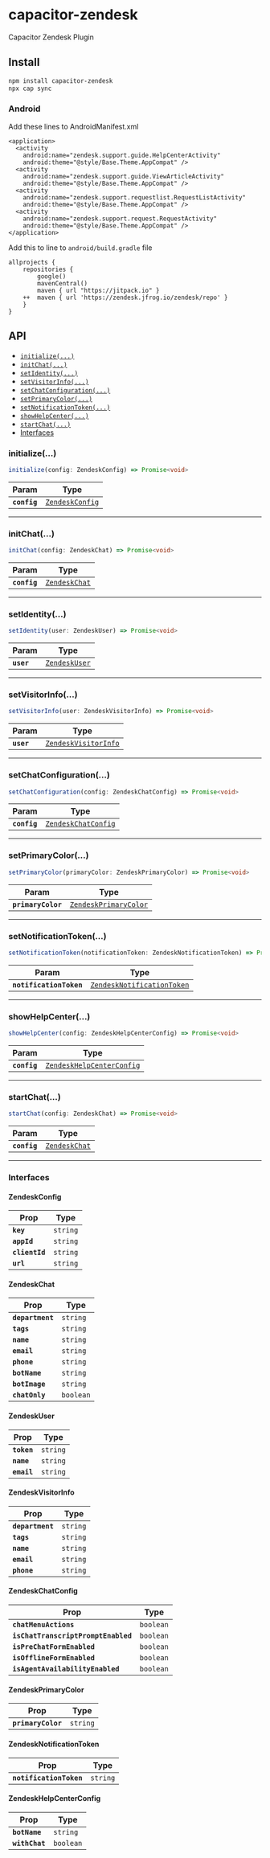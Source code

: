 # capacitor-zendesk

Capacitor Zendesk Plugin

## Install

```bash
npm install capacitor-zendesk
npx cap sync
```

### Android

Add these lines to AndroidManifest.xml

```
<application>
  <activity
    android:name="zendesk.support.guide.HelpCenterActivity"
    android:theme="@style/Base.Theme.AppCompat" />
  <activity
    android:name="zendesk.support.guide.ViewArticleActivity"
    android:theme="@style/Base.Theme.AppCompat" />
  <activity
    android:name="zendesk.support.requestlist.RequestListActivity"
    android:theme="@style/Base.Theme.AppCompat" />
  <activity
    android:name="zendesk.support.request.RequestActivity"
    android:theme="@style/Base.Theme.AppCompat" />
</application>
```

Add this to line to `android/build.gradle` file

```
allprojects {
    repositories {
        google()
        mavenCentral()
        maven { url "https://jitpack.io" }
    ++  maven { url 'https://zendesk.jfrog.io/zendesk/repo' }
    }
}
```

## API

<docgen-index>

- [`initialize(...)`](#initialize)
- [`initChat(...)`](#initchat)
- [`setIdentity(...)`](#setidentity)
- [`setVisitorInfo(...)`](#setvisitorinfo)
- [`setChatConfiguration(...)`](#setchatconfiguration)
- [`setPrimaryColor(...)`](#setprimarycolor)
- [`setNotificationToken(...)`](#setnotificationtoken)
- [`showHelpCenter(...)`](#showhelpcenter)
- [`startChat(...)`](#startchat)
- [Interfaces](#interfaces)

</docgen-index>

<docgen-api>
<!--Update the source file JSDoc comments and rerun docgen to update the docs below-->

### initialize(...)

```typescript
initialize(config: ZendeskConfig) => Promise<void>
```

| Param        | Type                                                    |
| ------------ | ------------------------------------------------------- |
| **`config`** | <code><a href="#zendeskconfig">ZendeskConfig</a></code> |

---

### initChat(...)

```typescript
initChat(config: ZendeskChat) => Promise<void>
```

| Param        | Type                                                |
| ------------ | --------------------------------------------------- |
| **`config`** | <code><a href="#zendeskchat">ZendeskChat</a></code> |

---

### setIdentity(...)

```typescript
setIdentity(user: ZendeskUser) => Promise<void>
```

| Param      | Type                                                |
| ---------- | --------------------------------------------------- |
| **`user`** | <code><a href="#zendeskuser">ZendeskUser</a></code> |

---

### setVisitorInfo(...)

```typescript
setVisitorInfo(user: ZendeskVisitorInfo) => Promise<void>
```

| Param      | Type                                                              |
| ---------- | ----------------------------------------------------------------- |
| **`user`** | <code><a href="#zendeskvisitorinfo">ZendeskVisitorInfo</a></code> |

---

### setChatConfiguration(...)

```typescript
setChatConfiguration(config: ZendeskChatConfig) => Promise<void>
```

| Param        | Type                                                            |
| ------------ | --------------------------------------------------------------- |
| **`config`** | <code><a href="#zendeskchatconfig">ZendeskChatConfig</a></code> |

---

### setPrimaryColor(...)

```typescript
setPrimaryColor(primaryColor: ZendeskPrimaryColor) => Promise<void>
```

| Param              | Type                                                                |
| ------------------ | ------------------------------------------------------------------- |
| **`primaryColor`** | <code><a href="#zendeskprimarycolor">ZendeskPrimaryColor</a></code> |

---

### setNotificationToken(...)

```typescript
setNotificationToken(notificationToken: ZendeskNotificationToken) => Promise<void>
```

| Param                   | Type                                                                          |
| ----------------------- | ----------------------------------------------------------------------------- |
| **`notificationToken`** | <code><a href="#zendesknotificationtoken">ZendeskNotificationToken</a></code> |

---

### showHelpCenter(...)

```typescript
showHelpCenter(config: ZendeskHelpCenterConfig) => Promise<void>
```

| Param        | Type                                                                        |
| ------------ | --------------------------------------------------------------------------- |
| **`config`** | <code><a href="#zendeskhelpcenterconfig">ZendeskHelpCenterConfig</a></code> |

---

### startChat(...)

```typescript
startChat(config: ZendeskChat) => Promise<void>
```

| Param        | Type                                                |
| ------------ | --------------------------------------------------- |
| **`config`** | <code><a href="#zendeskchat">ZendeskChat</a></code> |

---

### Interfaces

#### ZendeskConfig

| Prop           | Type                |
| -------------- | ------------------- |
| **`key`**      | <code>string</code> |
| **`appId`**    | <code>string</code> |
| **`clientId`** | <code>string</code> |
| **`url`**      | <code>string</code> |

#### ZendeskChat

| Prop             | Type                 |
| ---------------- | -------------------- |
| **`department`** | <code>string</code>  |
| **`tags`**       | <code>string</code>  |
| **`name`**       | <code>string</code>  |
| **`email`**      | <code>string</code>  |
| **`phone`**      | <code>string</code>  |
| **`botName`**    | <code>string</code>  |
| **`botImage`**   | <code>string</code>  |
| **`chatOnly`**   | <code>boolean</code> |

#### ZendeskUser

| Prop        | Type                |
| ----------- | ------------------- |
| **`token`** | <code>string</code> |
| **`name`**  | <code>string</code> |
| **`email`** | <code>string</code> |

#### ZendeskVisitorInfo

| Prop             | Type                |
| ---------------- | ------------------- |
| **`department`** | <code>string</code> |
| **`tags`**       | <code>string</code> |
| **`name`**       | <code>string</code> |
| **`email`**      | <code>string</code> |
| **`phone`**      | <code>string</code> |

#### ZendeskChatConfig

| Prop                                | Type                 |
| ----------------------------------- | -------------------- |
| **`chatMenuActions`**               | <code>boolean</code> |
| **`isChatTranscriptPromptEnabled`** | <code>boolean</code> |
| **`isPreChatFormEnabled`**          | <code>boolean</code> |
| **`isOfflineFormEnabled`**          | <code>boolean</code> |
| **`isAgentAvailabilityEnabled`**    | <code>boolean</code> |

#### ZendeskPrimaryColor

| Prop               | Type                |
| ------------------ | ------------------- |
| **`primaryColor`** | <code>string</code> |

#### ZendeskNotificationToken

| Prop                    | Type                |
| ----------------------- | ------------------- |
| **`notificationToken`** | <code>string</code> |

#### ZendeskHelpCenterConfig

| Prop           | Type                 |
| -------------- | -------------------- |
| **`botName`**  | <code>string</code>  |
| **`withChat`** | <code>boolean</code> |

</docgen-api>
